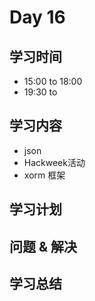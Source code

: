 # Day 16
## 学习时间
- 15:00 to 18:00
- 19:30 to 
## 学习内容
- json
- Hackweek活动
- xorm 框架
## 学习计划
## 问题 & 解决
## 学习总结